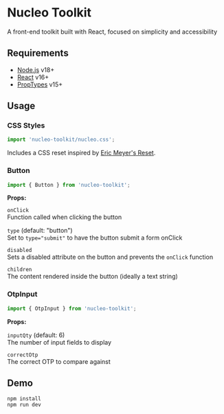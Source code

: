 # Nucleo Toolkit

A front-end toolkit built with React, focused on simplicity and accessibility

## Requirements

- [Node.js](https://nodejs.org/en) v18+
- [React](https://react.dev/) v16+
- [PropTypes](https://www.npmjs.com/package/prop-types) v15+

## Usage

### CSS Styles

```jsx
import 'nucleo-toolkit/nucleo.css';
```

Includes a CSS reset inspired by [Eric Meyer's Reset](https://meyerweb.com/eric/tools/css/reset/).

### Button

```jsx
import { Button } from 'nucleo-toolkit';
```

**Props:**

`onClick`<br>
Function called when clicking the button

`type` (default: "button")<br>
Set to `type="submit"` to have the button submit a form onClick

`disabled`<br>
Sets a disabled attribute on the button and prevents the `onClick` function

`children`<br>
The content rendered inside the button (ideally a text string)

### OtpInput

```jsx
import { OtpInput } from 'nucleo-toolkit';
```

**Props:**

`inputQty` (default: 6)<br>
The number of input fields to display

`correctOtp`<br>
The correct OTP to compare against

## Demo

```
npm install
npm run dev
```
